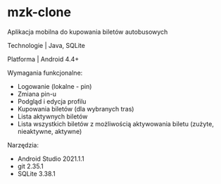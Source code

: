 # mzk-clone
Aplikacja mobilna do kupowania biletów autobusowych

Technologie | Java, SQLite 

Platforma | Android 4.4+ 

Wymagania funkcjonalne:
- Logowanie (lokalne - pin) 
- Zmiana pin-u 
- Podgląd i edycja profilu 
- Kupowania biletów (dla wybranych tras) 
- Lista aktywnych biletów 
- Lista wszystkich biletów z możliwością aktywowania biletu (zużyte, nieaktywne, aktywne) 

Narzędzia: 
- Android Studio 2021.1.1 
- git 2.35.1 
- SQLite 3.38.1
